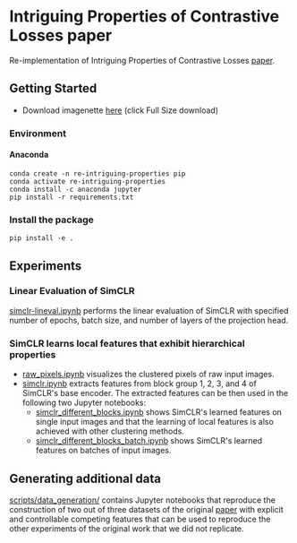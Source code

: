 # Intriguing Properties of Contrastive Losses paper
Re-implementation of Intriguing Properties of Contrastive Losses [paper](https://proceedings.neurips.cc/paper/2021/hash/628f16b29939d1b060af49f66ae0f7f8-Abstract.html).

## Getting Started
- Download imagenette [here](https://github.com/fastai/imagenette) (click Full Size download) 

### Environment

#### Anaconda

```
conda create -n re-intriguing-properties pip
conda activate re-intriguing-properties
conda install -c anaconda jupyter
pip install -r requirements.txt
```

### Install the package

```
pip install -e .
```

## Experiments
### Linear Evaluation of SimCLR
[simclr-lineval.ipynb](https://github.com/mona251/Intriguing-Properties-of-Contrastive-Losses/blob/main/simclr-lineval.ipynb) performs the linear evaluation of SimCLR with specified number of epochs, batch size, and number of layers of the projection head. 

### SimCLR learns local features that exhibit hierarchical properties
- [raw_pixels.ipynb](https://github.com/mona251/Intriguing-Properties-of-Contrastive-Losses/blob/main/scripts/hierarchical_properties/raw_pixels.ipynb) visualizes the clustered pixels of raw input images.
- [simclr.ipynb](https://github.com/mona251/Intriguing-Properties-of-Contrastive-Losses/blob/main/simclr.ipynb) extracts features from block group 1, 2, 3, and 4 of SimCLR's base encoder. The extracted features can be then used in the following two Jupyter notebooks:
  - [simclr_different_blocks.ipynb](https://github.com/mona251/Intriguing-Properties-of-Contrastive-Losses/blob/main/scripts/hierarchical_properties/simclr_different_blocks.ipynb) shows SimCLR's learned features on single input images and that the learning of local features is also achieved with other clustering methods.
  - [simclr_different_blocks_batch.ipynb](https://github.com/mona251/Intriguing-Properties-of-Contrastive-Losses/blob/main/scripts/hierarchical_properties/simclr_different_blocks_batch.ipynb) shows SimCLR's learned features on batches of input images.

## Generating additional data
[scripts/data_generation/](https://github.com/mona251/Intriguing-Properties-of-Contrastive-Losses/tree/main/scripts/data_generation) contains Jupyter notebooks that  reproduce the construction of two out of three datasets of the original [paper](https://proceedings.neurips.cc/paper/2021/hash/628f16b29939d1b060af49f66ae0f7f8-Abstract.html) with explicit and controllable competing features that can be used to reproduce the
other experiments of the original work that we did not replicate.
